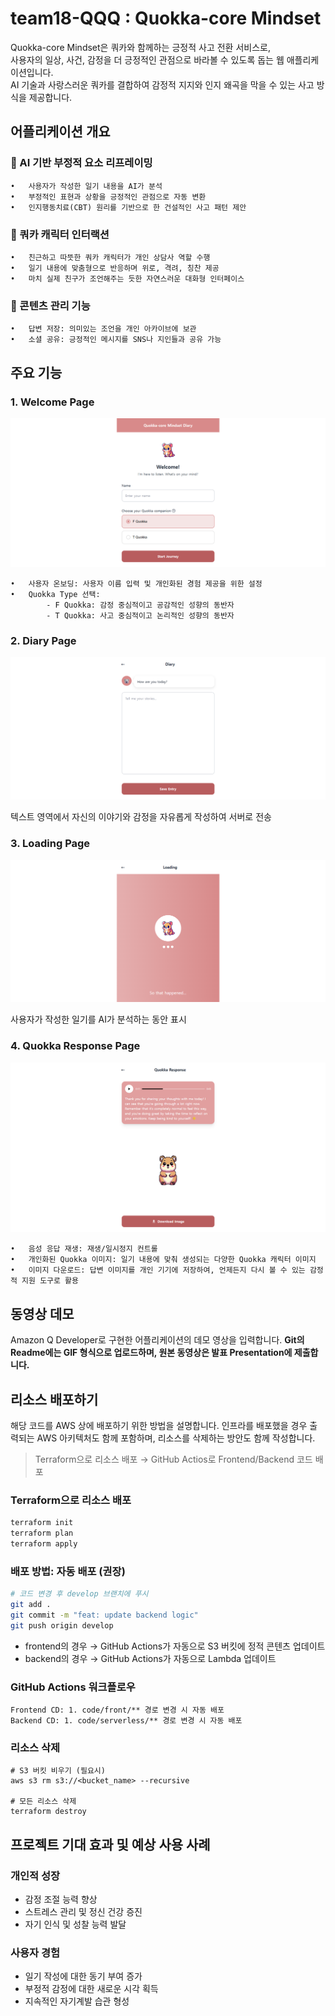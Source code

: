 # team18-QQQ : Quokka-core Mindset

Quokka-core Mindset은 쿼카와 함께하는 긍정적 사고 전환 서비스로,  
사용자의 일상, 사건, 감정을 더 긍정적인 관점으로 바라볼 수 있도록 돕는 웹 애플리케이션입니다.  
AI 기술과 사랑스러운 쿼카를 결합하여 감정적 지지와 인지 왜곡을 막을 수 있는 사고 방식을 제공합니다.  


## 어플리케이션 개요
### 🔄 AI 기반 부정적 요소 리프레이밍  
	•	사용자가 작성한 일기 내용을 AI가 분석  
	•	부정적인 표현과 상황을 긍정적인 관점으로 자동 변환  
	•	인지행동치료(CBT) 원리를 기반으로 한 건설적인 사고 패턴 제안  
 
### 🐨 쿼카 캐릭터 인터랙션  
	•	친근하고 따뜻한 쿼카 캐릭터가 개인 상담사 역할 수행  
	•	일기 내용에 맞춤형으로 반응하며 위로, 격려, 칭찬 제공  
	•	마치 실제 친구가 조언해주는 듯한 자연스러운 대화형 인터페이스  
 
### 💾 콘텐츠 관리 기능  
	•	답변 저장: 의미있는 조언을 개인 아카이브에 보관  
	•	소셜 공유: 긍정적인 메시지를 SNS나 지인들과 공유 가능  


## 주요 기능

### 1. Welcome Page  
![welcome](./3.%20demo/welcome.png)

	•	사용자 온보딩: 사용자 이름 입력 및 개인화된 경험 제공을 위한 설정  
	•	Quokka Type 선택:
			- F Quokka: 감정 중심적이고 공감적인 성향의 동반자
			- T Quokka: 사고 중심적이고 논리적인 성향의 동반자

### 2. Diary Page  
![diary](./3.%20demo/diary.png)

텍스트 영역에서 자신의 이야기와 감정을 자유롭게 작성하여 서버로 전송

### 3. Loading Page  
![loading](./3.%20demo/loading.png)

사용자가 작성한 일기를 AI가 분석하는 동안 표시

### 4. Quokka Response Page  
![quokka response](./3.%20demo/quokka%20response.png)

	•	음성 응답 재생: 재생/일시정지 컨트롤  
	•	개인화된 Quokka 이미지: 일기 내용에 맞춰 생성되는 다양한 Quokka 캐릭터 이미지  
	•	이미지 다운로드: 답변 이미지를 개인 기기에 저장하여, 언제든지 다시 볼 수 있는 감정적 지원 도구로 활용  


## 동영상 데모

Amazon Q Developer로 구현한 어플리케이션의 데모 영상을 입력합니다.
**Git의 Readme에는 GIF 형식으로 업로드하며, 원본 동영상은 발표 Presentation에 제출합니다.**

## 리소스 배포하기
해당 코드를 AWS 상에 배포하기 위한 방법을 설명합니다. 인프라를 배포했을 경우 출력되는 AWS 아키텍처도 함께 포함하며, 리소스를 삭제하는 방안도 함께 작성합니다.
> Terraform으로 리소스 배포 → GitHub Actios로 Frontend/Backend 코드 배포 

### Terraform으로 리소스 배포
```bash
terraform init
terraform plan
terraform apply
```
### 배포 방법: 자동 배포 (권장)
```bash
# 코드 변경 후 develop 브랜치에 푸시
git add .
git commit -m "feat: update backend logic"
git push origin develop
```
- frontend의 경우 → GitHub Actions가 자동으로 S3 버킷에 정적 콘텐츠 업데이트
- backend의 경우 → GitHub Actions가 자동으로 Lambda 업데이트

### GitHub Actions 워크플로우
```
Frontend CD: 1. code/front/** 경로 변경 시 자동 배포
Backend CD: 1. code/serverless/** 경로 변경 시 자동 배포
```
### 리소스 삭제
```hcl
# S3 버킷 비우기 (필요시)
aws s3 rm s3://<bucket_name> --recursive

# 모든 리소스 삭제
terraform destroy
```

## 프로젝트 기대 효과 및 예상 사용 사례
### 개인적 성장  
- 감정 조절 능력 향상
- 스트레스 관리 및 정신 건강 증진
- 자기 인식 및 성찰 능력 발달

### 사용자 경험  
- 일기 작성에 대한 동기 부여 증가
- 부정적 감정에 대한 새로운 시각 획득
- 지속적인 자기계발 습관 형성  
